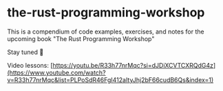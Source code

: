 # the-rust-programming-workshop

This is a compendium of code examples, exercises, and notes for the upcoming book "The Rust Programming Workshop"

Stay tuned 👀

Video lessons:
[https://youtu.be/R33h77nrMqc?si=dJDiXCVTCXRQdG4z](https://www.youtube.com/watch?v=R33h77nrMqc&list=PLPoSdR46FgI412aItyJhj2bF66cudB6Qs&index=1)
